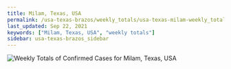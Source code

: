 ```yaml
---
title: Milam, Texas, USA
permalink: /usa-texas-brazos/weekly_totals/usa-texas-milam-weekly_totals.html
last_updated: Sep 22, 2021
keywords: ["Milam, Texas, USA", "weekly totals"]
sidebar: usa-texas-brazos_sidebar
---
```


![Weekly Totals of Confirmed Cases for Milam, Texas, USA](/covid_tracker/images/graphs/usa-texas-milam-weekly_totals_graph.png)
